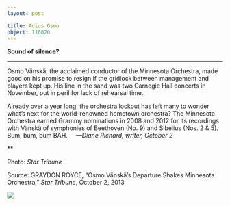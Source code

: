 ```yaml
---
layout: post

title: Adios Osmo
object: 116020
---
```

**Sound of silence?**

****

Osmo Vänskä, the acclaimed conductor of the Minnesota Orchestra, made good on his promise to resign if the gridlock between management and players kept up. His line in the sand was two Carnegie Hall concerts in November, put in peril for lack of rehearsal time.

Already over a year long, the orchestra lockout has left many to wonder what’s next for the world-renowned hometown orchestra? The Minnesota Orchestra earned Grammy nominations in 2008 and 2012 for its recordings with Vänskä of symphonies of Beethoven (No. 9) and Sibelius (Nos. 2 & 5). Bum, bum, bum BAH.     *—Diane Richard, writer, October 2*

**

Photo: *Star Tribune* 

Source: GRAYDON ROYCE, “Osmo Vänskä’s Departure Shakes Minnesota Orchestra,” *Star Tribune*, October 2, 2013 

![]({{siteurl.base}}/images/13.10.03_Richard_MNOrchEDIT-1.jpeg)
